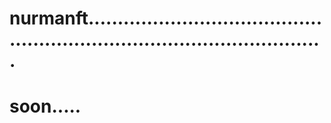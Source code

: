 # nurmanft..............................................................................................
# soon.....
